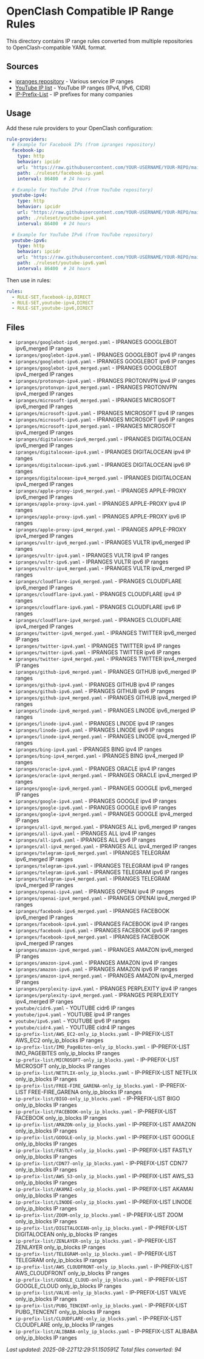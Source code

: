 # OpenClash Compatible IP Range Rules

This directory contains IP range rules converted from multiple repositories to OpenClash-compatible YAML format.

## Sources

- [ipranges repository](https://github.com/lord-alfred/ipranges) - Various service IP ranges
- [YouTube IP list](https://github.com/touhidurrr/iplist-youtube) - YouTube IP ranges (IPv4, IPv6, CIDR)
- [IP-Prefix-List](https://github.com/sakib-m/IP-Prefix-List) - IP prefixes for many companies

## Usage

Add these rule providers to your OpenClash configuration:

```yaml
rule-providers:
  # Example for Facebook IPs (from ipranges repository)
  facebook-ip:
    type: http
    behavior: ipcidr
    url: "https://raw.githubusercontent.com/YOUR-USERNAME/YOUR-REPO/main/openclash-rules/ipranges/facebook-ipv4.yaml"
    path: ./ruleset/facebook-ip.yaml
    interval: 86400  # 24 hours

  # Example for YouTube IPv4 (from YouTube repository)
  youtube-ipv4:
    type: http
    behavior: ipcidr
    url: "https://raw.githubusercontent.com/YOUR-USERNAME/YOUR-REPO/main/openclash-rules/youtube/ipv4.yaml"
    path: ./ruleset/youtube-ipv4.yaml
    interval: 86400  # 24 hours

  # Example for YouTube IPv6 (from YouTube repository)
  youtube-ipv6:
    type: http
    behavior: ipcidr
    url: "https://raw.githubusercontent.com/YOUR-USERNAME/YOUR-REPO/main/openclash-rules/youtube/ipv6.yaml"
    path: ./ruleset/youtube-ipv6.yaml
    interval: 86400  # 24 hours
```

Then use in rules:
```yaml
rules:
  - RULE-SET,facebook-ip,DIRECT
  - RULE-SET,youtube-ipv4,DIRECT
  - RULE-SET,youtube-ipv6,DIRECT
```

## Files

- `ipranges/googlebot-ipv6_merged.yaml` - IPRANGES GOOGLEBOT ipv6_merged IP ranges
- `ipranges/googlebot-ipv4.yaml` - IPRANGES GOOGLEBOT ipv4 IP ranges
- `ipranges/googlebot-ipv6.yaml` - IPRANGES GOOGLEBOT ipv6 IP ranges
- `ipranges/googlebot-ipv4_merged.yaml` - IPRANGES GOOGLEBOT ipv4_merged IP ranges
- `ipranges/protonvpn-ipv4.yaml` - IPRANGES PROTONVPN ipv4 IP ranges
- `ipranges/protonvpn-ipv4_merged.yaml` - IPRANGES PROTONVPN ipv4_merged IP ranges
- `ipranges/microsoft-ipv6_merged.yaml` - IPRANGES MICROSOFT ipv6_merged IP ranges
- `ipranges/microsoft-ipv4.yaml` - IPRANGES MICROSOFT ipv4 IP ranges
- `ipranges/microsoft-ipv6.yaml` - IPRANGES MICROSOFT ipv6 IP ranges
- `ipranges/microsoft-ipv4_merged.yaml` - IPRANGES MICROSOFT ipv4_merged IP ranges
- `ipranges/digitalocean-ipv6_merged.yaml` - IPRANGES DIGITALOCEAN ipv6_merged IP ranges
- `ipranges/digitalocean-ipv4.yaml` - IPRANGES DIGITALOCEAN ipv4 IP ranges
- `ipranges/digitalocean-ipv6.yaml` - IPRANGES DIGITALOCEAN ipv6 IP ranges
- `ipranges/digitalocean-ipv4_merged.yaml` - IPRANGES DIGITALOCEAN ipv4_merged IP ranges
- `ipranges/apple-proxy-ipv6_merged.yaml` - IPRANGES APPLE-PROXY ipv6_merged IP ranges
- `ipranges/apple-proxy-ipv4.yaml` - IPRANGES APPLE-PROXY ipv4 IP ranges
- `ipranges/apple-proxy-ipv6.yaml` - IPRANGES APPLE-PROXY ipv6 IP ranges
- `ipranges/apple-proxy-ipv4_merged.yaml` - IPRANGES APPLE-PROXY ipv4_merged IP ranges
- `ipranges/vultr-ipv6_merged.yaml` - IPRANGES VULTR ipv6_merged IP ranges
- `ipranges/vultr-ipv4.yaml` - IPRANGES VULTR ipv4 IP ranges
- `ipranges/vultr-ipv6.yaml` - IPRANGES VULTR ipv6 IP ranges
- `ipranges/vultr-ipv4_merged.yaml` - IPRANGES VULTR ipv4_merged IP ranges
- `ipranges/cloudflare-ipv6_merged.yaml` - IPRANGES CLOUDFLARE ipv6_merged IP ranges
- `ipranges/cloudflare-ipv4.yaml` - IPRANGES CLOUDFLARE ipv4 IP ranges
- `ipranges/cloudflare-ipv6.yaml` - IPRANGES CLOUDFLARE ipv6 IP ranges
- `ipranges/cloudflare-ipv4_merged.yaml` - IPRANGES CLOUDFLARE ipv4_merged IP ranges
- `ipranges/twitter-ipv6_merged.yaml` - IPRANGES TWITTER ipv6_merged IP ranges
- `ipranges/twitter-ipv4.yaml` - IPRANGES TWITTER ipv4 IP ranges
- `ipranges/twitter-ipv6.yaml` - IPRANGES TWITTER ipv6 IP ranges
- `ipranges/twitter-ipv4_merged.yaml` - IPRANGES TWITTER ipv4_merged IP ranges
- `ipranges/github-ipv6_merged.yaml` - IPRANGES GITHUB ipv6_merged IP ranges
- `ipranges/github-ipv4.yaml` - IPRANGES GITHUB ipv4 IP ranges
- `ipranges/github-ipv6.yaml` - IPRANGES GITHUB ipv6 IP ranges
- `ipranges/github-ipv4_merged.yaml` - IPRANGES GITHUB ipv4_merged IP ranges
- `ipranges/linode-ipv6_merged.yaml` - IPRANGES LINODE ipv6_merged IP ranges
- `ipranges/linode-ipv4.yaml` - IPRANGES LINODE ipv4 IP ranges
- `ipranges/linode-ipv6.yaml` - IPRANGES LINODE ipv6 IP ranges
- `ipranges/linode-ipv4_merged.yaml` - IPRANGES LINODE ipv4_merged IP ranges
- `ipranges/bing-ipv4.yaml` - IPRANGES BING ipv4 IP ranges
- `ipranges/bing-ipv4_merged.yaml` - IPRANGES BING ipv4_merged IP ranges
- `ipranges/oracle-ipv4.yaml` - IPRANGES ORACLE ipv4 IP ranges
- `ipranges/oracle-ipv4_merged.yaml` - IPRANGES ORACLE ipv4_merged IP ranges
- `ipranges/google-ipv6_merged.yaml` - IPRANGES GOOGLE ipv6_merged IP ranges
- `ipranges/google-ipv4.yaml` - IPRANGES GOOGLE ipv4 IP ranges
- `ipranges/google-ipv6.yaml` - IPRANGES GOOGLE ipv6 IP ranges
- `ipranges/google-ipv4_merged.yaml` - IPRANGES GOOGLE ipv4_merged IP ranges
- `ipranges/all-ipv6_merged.yaml` - IPRANGES ALL ipv6_merged IP ranges
- `ipranges/all-ipv4.yaml` - IPRANGES ALL ipv4 IP ranges
- `ipranges/all-ipv6.yaml` - IPRANGES ALL ipv6 IP ranges
- `ipranges/all-ipv4_merged.yaml` - IPRANGES ALL ipv4_merged IP ranges
- `ipranges/telegram-ipv6_merged.yaml` - IPRANGES TELEGRAM ipv6_merged IP ranges
- `ipranges/telegram-ipv4.yaml` - IPRANGES TELEGRAM ipv4 IP ranges
- `ipranges/telegram-ipv6.yaml` - IPRANGES TELEGRAM ipv6 IP ranges
- `ipranges/telegram-ipv4_merged.yaml` - IPRANGES TELEGRAM ipv4_merged IP ranges
- `ipranges/openai-ipv4.yaml` - IPRANGES OPENAI ipv4 IP ranges
- `ipranges/openai-ipv4_merged.yaml` - IPRANGES OPENAI ipv4_merged IP ranges
- `ipranges/facebook-ipv6_merged.yaml` - IPRANGES FACEBOOK ipv6_merged IP ranges
- `ipranges/facebook-ipv4.yaml` - IPRANGES FACEBOOK ipv4 IP ranges
- `ipranges/facebook-ipv6.yaml` - IPRANGES FACEBOOK ipv6 IP ranges
- `ipranges/facebook-ipv4_merged.yaml` - IPRANGES FACEBOOK ipv4_merged IP ranges
- `ipranges/amazon-ipv6_merged.yaml` - IPRANGES AMAZON ipv6_merged IP ranges
- `ipranges/amazon-ipv4.yaml` - IPRANGES AMAZON ipv4 IP ranges
- `ipranges/amazon-ipv6.yaml` - IPRANGES AMAZON ipv6 IP ranges
- `ipranges/amazon-ipv4_merged.yaml` - IPRANGES AMAZON ipv4_merged IP ranges
- `ipranges/perplexity-ipv4.yaml` - IPRANGES PERPLEXITY ipv4 IP ranges
- `ipranges/perplexity-ipv4_merged.yaml` - IPRANGES PERPLEXITY ipv4_merged IP ranges
- `youtube/cidr6.yaml` - YOUTUBE  cidr6 IP ranges
- `youtube/ipv4.yaml` - YOUTUBE  ipv4 IP ranges
- `youtube/ipv6.yaml` - YOUTUBE  ipv6 IP ranges
- `youtube/cidr4.yaml` - YOUTUBE  cidr4 IP ranges
- `ip-prefix-list/AWS_EC2-only_ip_blocks.yaml` - IP-PREFIX-LIST AWS_EC2 only_ip_blocks IP ranges
- `ip-prefix-list/IMO_PageBites-only_ip_blocks.yaml` - IP-PREFIX-LIST IMO_PAGEBITES only_ip_blocks IP ranges
- `ip-prefix-list/MICROSOFT-only_ip_blocks.yaml` - IP-PREFIX-LIST MICROSOFT only_ip_blocks IP ranges
- `ip-prefix-list/NETFLIX-only_ip_blocks.yaml` - IP-PREFIX-LIST NETFLIX only_ip_blocks IP ranges
- `ip-prefix-list/FREE-FIRE_GARENA-only_ip_blocks.yaml` - IP-PREFIX-LIST FREE-FIRE_GARENA only_ip_blocks IP ranges
- `ip-prefix-list/BIGO-only_ip_blocks.yaml` - IP-PREFIX-LIST BIGO only_ip_blocks IP ranges
- `ip-prefix-list/FACEBOOK-only_ip_blocks.yaml` - IP-PREFIX-LIST FACEBOOK only_ip_blocks IP ranges
- `ip-prefix-list/AMAZON-only_ip_blocks.yaml` - IP-PREFIX-LIST AMAZON only_ip_blocks IP ranges
- `ip-prefix-list/GOOGLE-only_ip_blocks.yaml` - IP-PREFIX-LIST GOOGLE only_ip_blocks IP ranges
- `ip-prefix-list/FASTLY-only_ip_blocks.yaml` - IP-PREFIX-LIST FASTLY only_ip_blocks IP ranges
- `ip-prefix-list/CDN77-only_ip_blocks.yaml` - IP-PREFIX-LIST CDN77 only_ip_blocks IP ranges
- `ip-prefix-list/AWS_S3-only_ip_blocks.yaml` - IP-PREFIX-LIST AWS_S3 only_ip_blocks IP ranges
- `ip-prefix-list/AKAMAI-only_ip_blocks.yaml` - IP-PREFIX-LIST AKAMAI only_ip_blocks IP ranges
- `ip-prefix-list/LINODE-only_ip_blocks.yaml` - IP-PREFIX-LIST LINODE only_ip_blocks IP ranges
- `ip-prefix-list/ZOOM-only_ip_blocks.yaml` - IP-PREFIX-LIST ZOOM only_ip_blocks IP ranges
- `ip-prefix-list/DIGITALOCEAN-only_ip_blocks.yaml` - IP-PREFIX-LIST DIGITALOCEAN only_ip_blocks IP ranges
- `ip-prefix-list/ZENLAYER-only_ip_blocks.yaml` - IP-PREFIX-LIST ZENLAYER only_ip_blocks IP ranges
- `ip-prefix-list/TELEGRAM-only_ip_blocks.yaml` - IP-PREFIX-LIST TELEGRAM only_ip_blocks IP ranges
- `ip-prefix-list/AWS_CLOUDFRONT-only_ip_blocks.yaml` - IP-PREFIX-LIST AWS_CLOUDFRONT only_ip_blocks IP ranges
- `ip-prefix-list/GOOGLE_CLOUD-only_ip_blocks.yaml` - IP-PREFIX-LIST GOOGLE_CLOUD only_ip_blocks IP ranges
- `ip-prefix-list/VALVE-only_ip_blocks.yaml` - IP-PREFIX-LIST VALVE only_ip_blocks IP ranges
- `ip-prefix-list/PUBG_TENCENT-only_ip_blocks.yaml` - IP-PREFIX-LIST PUBG_TENCENT only_ip_blocks IP ranges
- `ip-prefix-list/CLOUDFLARE-only_ip_blocks.yaml` - IP-PREFIX-LIST CLOUDFLARE only_ip_blocks IP ranges
- `ip-prefix-list/ALIBABA-only_ip_blocks.yaml` - IP-PREFIX-LIST ALIBABA only_ip_blocks IP ranges

*Last updated: 2025-08-22T12:29:51.150591Z*
*Total files converted: 94*
